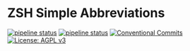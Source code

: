 # ZSH Simple Abbreviations
[![pipeline status](https://img.shields.io/badge/Version-0.2.0-blue)](https://gitlab.com/DeveloperC/zsh-simple-abbreviations/commits/main) [![pipeline status](https://gitlab.com/DeveloperC/zsh-simple-abbreviations/badges/main/pipeline.svg)](https://gitlab.com/DeveloperC/zsh-simple-abbreviations/commits/main) [![Conventional Commits](https://img.shields.io/badge/Conventional%20Commits-1.0.0-yellow.svg)](https://conventionalcommits.org) [![License: AGPL v3](https://img.shields.io/badge/License-AGPLv3-blue.svg)](https://www.gnu.org/licenses/agpl-3.0)
